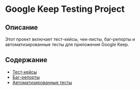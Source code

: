 # Google Keep Testing Project

## Описание
Этот проект включает тест-кейсы, чек-листы, баг-репорты и автоматизированные тесты для приложения Google Keep.

## Содержание
- [Тест-кейсы](test-cases.md)
- [Баг-репорты](bug-reports.md)
- [Автоматизированные тесты](automation-tests.py)
